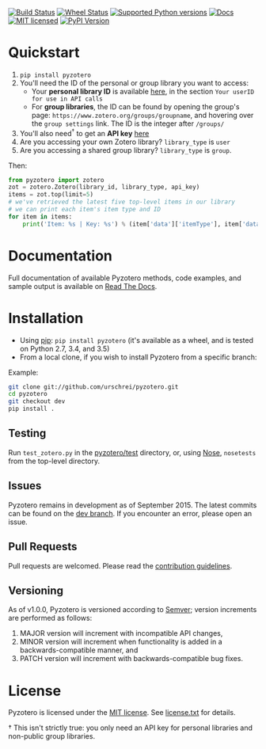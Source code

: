 [![Build Status](https://travis-ci.org/urschrei/pyzotero.png?branch=dev)](https://travis-ci.org/urschrei/pyzotero) [![Wheel Status](https://img.shields.io/pypi/wheel/Pyzotero.svg?style=flat)](https://pypi.python.org/pypi/Pyzotero/) [![Supported Python versions](https://img.shields.io/pypi/pyversions/Django.svg?style=flat)](https://pypi.python.org/pypi/Pyzotero/) [![Docs](https://readthedocs.org/projects/pyzotero/badge/?version=latest)](http://pyzotero.readthedocs.org/en/latest/?badge=latest) [![MIT licensed](https://img.shields.io/badge/license-MIT-blue.svg)](license.txt) [![PyPI Version](https://img.shields.io/pypi/v/Pyzotero.svg)](https://pypi.python.org/pypi/Pyzotero)  

# Quickstart #

1. `pip install pyzotero`
2. You'll need the ID of the personal or group library you want to access:
    - Your **personal library ID** is available [here](https://www.zotero.org/settings/keys), in the section `Your userID for use in API calls`
    - For **group libraries**, the ID can be found by opening the group's page: `https://www.zotero.org/groups/groupname`, and hovering over the `group settings` link. The ID is the integer after `/groups/`
3. You'll also need<sup>†</sup> to get an **API key** [here][2]
4. Are you accessing your own Zotero library? `library_type` is `user`
5. Are you accessing a shared group library? `library_type` is `group`.  

Then:

``` python
from pyzotero import zotero
zot = zotero.Zotero(library_id, library_type, api_key)
items = zot.top(limit=5)
# we've retrieved the latest five top-level items in our library
# we can print each item's item type and ID
for item in items:
    print('Item: %s | Key: %s') % (item['data']['itemType'], item['data']['key'])
```

# Documentation #
Full documentation of available Pyzotero methods, code examples, and sample output is available on [Read The Docs][3].

# Installation #
* Using [pip][10]: `pip install pyzotero` (it's available as a wheel, and is tested on Python 2.7, 3.4, and 3.5)
* From a local clone, if you wish to install Pyzotero from a specific branch: 

Example:

``` bash
git clone git://github.com/urschrei/pyzotero.git
cd pyzotero
git checkout dev
pip install .
```

## Testing ##

Run `test_zotero.py` in the [pyzotero/test](test) directory, or, using [Nose][7], `nosetests` from the top-level directory.

## Issues ##

Pyzotero remains in development as of September 2015. The latest commits can be found on the [dev branch][9]. If you encounter an error, please open an issue.

## Pull Requests ##

Pull requests are welcomed. Please read the [contribution guidelines](CONTRIBUTING.md). 

## Versioning ##
As of v1.0.0, Pyzotero is versioned according to [Semver](http://semver.org); version increments are performed as follows:  



1. MAJOR version will increment with incompatible API changes,
2. MINOR version will increment when functionality is added in a backwards-compatible manner, and
3. PATCH version will increment with backwards-compatible bug fixes.

# License #

Pyzotero is licensed under the [MIT license][8]. See [license.txt](license.txt) for details.  

[1]: https://www.zotero.org/support/dev/web_api/v3/start
[2]: https://www.zotero.org/settings/keys/new
[3]: http://pyzotero.readthedocs.org/en/latest/
[7]: https://nose.readthedocs.org/en/latest/
[8]: http://opensource.org/licenses/MIT
[9]: https://github.com/urschrei/pyzotero/tree/dev
[10]: http://www.pip-installer.org/en/latest/index.html
† This isn't strictly true: you only need an API key for personal libraries and non-public group libraries.

